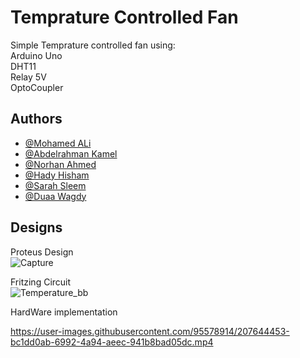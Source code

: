 
# Temprature Controlled Fan

Simple Temprature controlled fan using:  
Arduino Uno  
DHT11  
Relay 5V  
OptoCoupler


## Authors

- [@Mohamed ALi](https://github.com/the7ag)
- [@Abdelrahman Kamel](https://github.com/abdokamel2001)
- [@Norhan Ahmed](https://github.com/Norhanahmed38)
- [@Hady Hisham](https://github.com/hadyhisham1)
- [@Sarah Sleem](https://github.com/Sarahsleem)
- [@Duaa Wagdy](https://github.com/Duaawagdy)



## Designs

Proteus Design  
![Capture](https://user-images.githubusercontent.com/95578914/207643037-19e55cdd-0733-4bbd-8ec6-53f8bc62817f.JPG)

Fritzing Circuit  
![Temperature_bb](https://user-images.githubusercontent.com/95578914/207643090-8cd394e8-061d-4b12-82b3-d41780a5af4c.jpg)

HardWare implementation  


https://user-images.githubusercontent.com/95578914/207644453-bc1dd0ab-6992-4a94-aeec-941b8bad05dc.mp4


